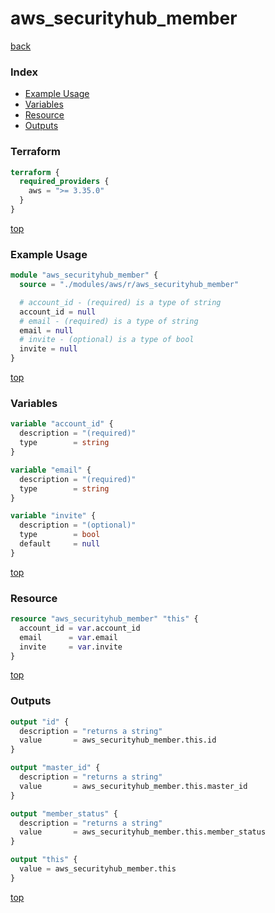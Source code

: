 # aws_securityhub_member

[back](../aws.md)

### Index

- [Example Usage](#example-usage)
- [Variables](#variables)
- [Resource](#resource)
- [Outputs](#outputs)

### Terraform

```terraform
terraform {
  required_providers {
    aws = ">= 3.35.0"
  }
}
```

[top](#index)

### Example Usage

```terraform
module "aws_securityhub_member" {
  source = "./modules/aws/r/aws_securityhub_member"

  # account_id - (required) is a type of string
  account_id = null
  # email - (required) is a type of string
  email = null
  # invite - (optional) is a type of bool
  invite = null
}
```

[top](#index)

### Variables

```terraform
variable "account_id" {
  description = "(required)"
  type        = string
}

variable "email" {
  description = "(required)"
  type        = string
}

variable "invite" {
  description = "(optional)"
  type        = bool
  default     = null
}
```

[top](#index)

### Resource

```terraform
resource "aws_securityhub_member" "this" {
  account_id = var.account_id
  email      = var.email
  invite     = var.invite
}
```

[top](#index)

### Outputs

```terraform
output "id" {
  description = "returns a string"
  value       = aws_securityhub_member.this.id
}

output "master_id" {
  description = "returns a string"
  value       = aws_securityhub_member.this.master_id
}

output "member_status" {
  description = "returns a string"
  value       = aws_securityhub_member.this.member_status
}

output "this" {
  value = aws_securityhub_member.this
}
```

[top](#index)